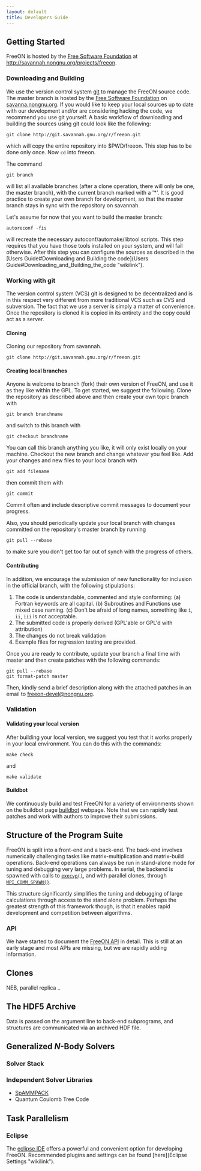 ```yaml
---
layout: default
title: Developers Guide
---
```


Getting Started
---------------

FreeON is hosted by the [Free Software Foundation](http://www.fsf.org/) at [<http://savannah.nongnu.org/projects/freeon>](http://savannah.nongnu.org/projects/freeon).

### Downloading and Building

We use the version control system [git](http://git-scm.com) to manage the FreeON source code. The master branch is hosted by the [Free Software Foundation](http://fsf.org) on [savanna.nongnu.org](http://savannah.nongnu.org/projects/freeon). If you would like to keep your local sources up to date with our development and/or are considering hacking the code, we recommend you use git yourself. A basic workflow of downloading and building the sources using git could look like the following:

    git clone http://git.savannah.gnu.org/r/freeon.git

which will copy the entire repository into \$PWD/freeon. This step has to be done only once. Now `cd` into freeon.

The command

    git branch

will list all available branches (after a clone operation, there will only be one, the master branch), with the current branch marked with a '\*'. It is good practice to create your own branch for development, so that the master branch stays in sync with the repository on savannah.

Let's assume for now that you want to build the master branch:

    autoreconf -fis

will recreate the necessary autoconf/automake/libtool scripts. This step requires that you have those tools installed on your system, and will fail otherwise. After this step you can configure the sources as described in the [Users Guide\#Downloading and Building the code](Users Guide#Downloading_and_Building_the_code "wikilink").

### Working with git

The version control system (VCS) git is designed to be decentralized and is in this respect very different from more traditional VCS such as CVS and subversion. The fact that we use a server is simply a matter of convenience. Once the repository is cloned it is copied in its entirety and the copy could act as a server.

#### Cloning

Cloning our repository from savannah.

    git clone http://git.savannah.gnu.org/r/freeon.git

#### Creating local branches

Anyone is welcome to branch (fork) their own version of FreeON, and use it as they like within the GPL. To get started, we suggest the following. Clone the repository as described above and then create your own topic branch with

    git branch branchname

and switch to this branch with

    git checkout branchname

You can call this branch anything you like, it will only exist locally on your machine. Checkout the new branch and change whatever you feel like. Add your changes and new files to your local branch with

    git add filename

then commit them with

    git commit

Commit often and include descriptive commit messages to document your progress.

Also, you should periodically update your local branch with changes committed on the repository's master branch by running

    git pull --rebase

to make sure you don't get too far out of synch with the progress of others.

#### Contributing

In addition, we encourage the submission of new functionality for inclusion in the official branch, with the following stipulations:

1.  The code is understandable, commented and style conforming: (a) Fortran keywords are all capital. (b) Subroutines and Functions use mixed case naming. (c) Don't be afraid of long names, something like `i`, `ii`, `iii` is not acceptable.
2.  The submitted code is properly derived (GPL'able or GPL'd with attribution)
3.  The changes do not break validation
4.  Example files for regression testing are provided.

Once you are ready to contribute, update your branch a final time with master and then create patches with the following commands:

    git pull --rebase
    git format-patch master

Then, kindly send a brief description along with the attached patches in an email to <freeon-devel@nongnu.org>.

### Validation

#### Validating your local version

After building your local version, we suggest you test that it works properly in your local environment. You can do this with the commands:

    make check

and

    make validate

#### Buildbot

We continuously build and test FreeON for a variety of environments shown on the buildbot page [buildbot](http://www.freeon.org:8010) webpage. Note that we can rapidly test patches and work with authors to improve their submissions.

Structure of the Program Suite
------------------------------

FreeON is split into a front-end and a back-end. The back-end involves numerically challenging tasks like matrix-multiplication and matrix-build operations. Back-end operations can always be run in stand-alone mode for tuning and debugging very large problems. In serial, the backend is spawned with calls to [`execvp()`](http://linux.die.net/man/3/execvp), and with parallel clones, through [`MPI_COMM_SPAWN()`](http://linux.die.net/man/3/mpi_comm_spawn).

This structure significantly simplifies the tuning and debugging of large calculations through access to the stand alone problem. Perhaps the greatest strength of this framework though, is that it enables rapid development and competition between algorithms.

### API

We have started to document the [FreeON API](http://www.freeon.org/FreeON_API) in detail. This is still at an early stage and most APIs are missing, but we are rapidly adding information.

Clones
------

NEB, parallel replica ..

The HDF5 Archive
----------------

Data is passed on the argument line to back-end subprograms, and structures are communicated via an archived HDF file.

Generalized *N*-Body Solvers
----------------------------

### Solver Stack

### Independent Solver Libraries

-   [SpAMMPACK](SpAMMPACK "wikilink")
-   Quantum Coulomb Tree Code

Task Parallelism
----------------

### Eclipse

The [eclipse IDE](http://www.eclipse.org/) offers a powerful and convenient option for developing FreeON. Recommended plugins and settings can be found [here](Eclipse Settings "wikilink").
